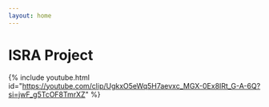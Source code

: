 ```yaml
---
layout: home
---
```


# ISRA Project
{% include youtube.html id="https://youtube.com/clip/UgkxO5eWq5H7aevxc_MGX-0Ex8IRt_G-A-6Q?si=jwF_g5TcOF8TmrXZ" %}  
